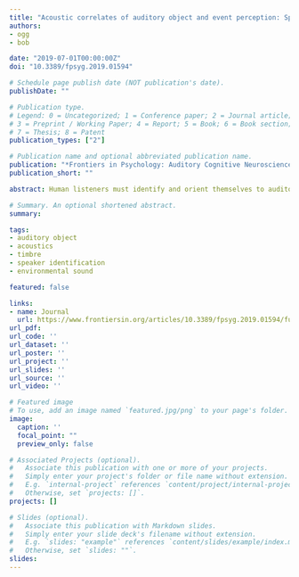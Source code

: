 ```yaml
---
title: "Acoustic correlates of auditory object and event perception: Speakers, musical timbres and environmental sounds"
authors:
- ogg
- bob

date: "2019-07-01T00:00:00Z"
doi: "10.3389/fpsyg.2019.01594"

# Schedule page publish date (NOT publication's date).
publishDate: ""

# Publication type.
# Legend: 0 = Uncategorized; 1 = Conference paper; 2 = Journal article;
# 3 = Preprint / Working Paper; 4 = Report; 5 = Book; 6 = Book section;
# 7 = Thesis; 8 = Patent
publication_types: ["2"]

# Publication name and optional abbreviated publication name.
publication: "*Frontiers in Psychology: Auditory Cognitive Neuroscience, 10:1594*"
publication_short: ""

abstract: Human listeners must identify and orient themselves to auditory objects and events in their environment. What acoustic features support a listener’s ability to differentiate the great variety of natural sounds they might encounter? Studies of auditory object perception typically examine identification (and confusion) responses or dissimilarity ratings between pairs of objects and events. However, the majority of this prior work has been conducted within single categories of sound. This separation has precluded a broader understanding of the general acoustic attributes that govern auditory object and event perception within and across different behaviorally relevant sound classes. The present experiments take a broader approach by examining multiple categories of sound relative to one another. This approach bridges critical gaps in the literature and allows us to identify (and assess the relative importance of) features that are useful for distinguishing sounds within, between and across behaviorally relevant sound categories. To do this, we conducted behavioral sound identification (Experiment 1) and dissimilarity rating (Experiment 2) studies using a broad set of stimuli that leveraged the acoustic variability within and between different sound categories via a diverse set of 36 sound tokens (12 utterances from different speakers, 12 instrument timbres, and 12 everyday objects from a typical human environment). Multidimensional scaling solutions as well as analyses of item-pair-level responses as a function of different acoustic qualities were used to understand what acoustic features informed participants’ responses. In addition to the spectral and temporal envelope qualities noted in previous work, listeners’ dissimilarity ratings were associated with spectrotemporal variability and aperiodicity. Subsets of these features (along with fundamental frequency variability) were also useful for making specific within or between sound category judgments. Dissimilarity ratings largely paralleled sound identification performance, however the results of these tasks did not completely mirror one another. In addition, musical training was related to improved sound identification performance.

# Summary. An optional shortened abstract.
summary:

tags:
- auditory object
- acoustics
- timbre
- speaker identification
- environmental sound

featured: false

links:
- name: Journal
  url: https://www.frontiersin.org/articles/10.3389/fpsyg.2019.01594/full#h1
url_pdf:
url_code: ''
url_dataset: ''
url_poster: ''
url_project: ''
url_slides: ''
url_source: ''
url_video: ''

# Featured image
# To use, add an image named `featured.jpg/png` to your page's folder. 
image:
  caption: ''
  focal_point: ""
  preview_only: false

# Associated Projects (optional).
#   Associate this publication with one or more of your projects.
#   Simply enter your project's folder or file name without extension.
#   E.g. `internal-project` references `content/project/internal-project/index.md`.
#   Otherwise, set `projects: []`.
projects: []

# Slides (optional).
#   Associate this publication with Markdown slides.
#   Simply enter your slide deck's filename without extension.
#   E.g. `slides: "example"` references `content/slides/example/index.md`.
#   Otherwise, set `slides: ""`.
slides:
---
```


